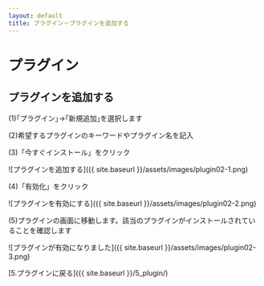 ```yaml
---
layout: default
title: プラグイン－プラグインを追加する
---
```


# プラグイン  

## プラグインを追加する  

(1)｢プラグイン｣→｢新規追加｣を選択します  

(2)希望するプラグインのキーワードやプラグイン名を記入  

(3)「今すぐインストール」をクリック  

![プラグインを追加する]({{ site.baseurl }}/assets/images/plugin02-1.png)

(4)「有効化」をクリック  

![プラグインを有効にする]({{ site.baseurl }}/assets/images/plugin02-2.png)

(5)プラグインの画面に移動します。該当のプラグインがインストールされていることを確認します  

![プラグインが有効になりました]({{ site.baseurl }}/assets/images/plugin02-3.png)

 [5.プラグインに戻る]({{ site.baseurl }}/5_plugin/) 

